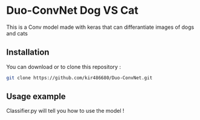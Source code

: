 # Duo-ConvNet Dog VS Cat

This is a Conv model made with keras that can differantiate images of dogs and cats


## Installation

You can download or to clone this repository :

```sh
git clone https://github.com/kir486680/Duo-ConvNet.git
```

## Usage example

Classifier.py will tell you how to use the model !



